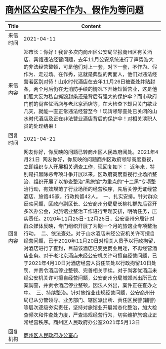 # <a href="http://www.shangluo.gov.cn/zmhd/ldxxxx.jsp?urltype=leadermail.LeaderMailContentUrl&wbtreeid=1112&leadermailid=7141">商州区公安局不作为、假作为等问题</a>
|Title|Content|
|:---:|---|
|来信时间|2021-04-11|
|来信内容|郑市长：你好！我曾多次向商州区公安局举报商州区有关酒店、宾馆违法经营问题，去年11月公安系统进行了声势浩大的非法经营整顿，可是他们对上一套，对下一套，不作为、假作为、走过场、在作秀，这就是典型的两面人，他们对违法经营者区别对待！山水时代酒店在去年11月26日被查处并贴封条，两个月后仍在无消防手续的情况下开始短暂营业，这是他们胆大妄为私自撕毁封条还是背后有强大的保护伞？而市政府门前的尚客优酒店与老北京酒店等，在大检查下却只关门歇业几天，就能一直正常违法经营至今！现请领导查处已关闭的山水时代酒店及正在非法营业酒店背后的保护伞！对相关渎职人员的处理结果！|
|回复时间|2021-04-21|
|回复内容|网友你好，你反映的问题已转商州区人民政府阅处。2021年4月21日  网友你好，你反映的问题商州区政府领导高度重视，立即组织专人开展相关调查工作，现回复如下：  近年来，特别是扫黑除恶专项斗争开展以来，区政府高度重视行业场所整治，组织开展了以排查整治“黑旅馆”为重点的“十二黑”专项整治行动，有效规范了行业场所的经营秩序，先后关停无证经营酒店、旅馆45家，行政拘留42人。  一、扎实安排。针对群众反映问题，区政府副区长、公安商州分局局长柳礼群先后召开多次办公会，对旅馆业整治工作进行专题安排，明确任务，压实责任。2020年11月25日-12月25日，公安商州分局针对群众媒体反映，专门组织开展了为期一个月的旅馆业专项整治行动。  二、依法查处。对于山水酒店未经公安机关许可擅自经营问题，已于2020年11月20日对相关人员予以行政拘留，对酒店进行了查封，目前该酒店已变更商业用途，不再经营酒店业务。对于老北京酒店未经公安机关许可擅自经营问题，已于2021年4月10日对酒店经营人员任某处以行政拘留10日处罚，并责令酒店停业整顿、完善相关手续。对于尚客优酒店未经公安机关许可擅自经营问题，公安商州分局城郊派出所已立案调查，并责令酒店停业整顿，因法人外出，案件正在查办之中。  三、持续整治。针对旅馆业违规经营问题，公安商州分局已从分管领导、业务部门、辖区派出所、责任区民警(辅警)等层次逐级夯实责任，坚持对旅馆业开展常态化整治，加大检查频次和件查处力度，严查违规经营行为，切实维护旅馆业正常经营秩序。商州区人民政府办公室2021年5月13日|
|回复机构|<a href="../../categories/agencies/商州区人民政府办公室心.md">商州区人民政府办公室心</a>|
